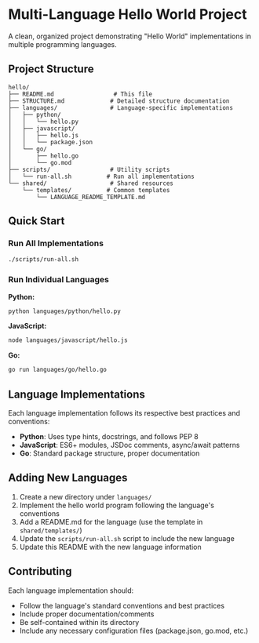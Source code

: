 # Multi-Language Hello World Project

A clean, organized project demonstrating "Hello World" implementations in multiple programming languages.

## Project Structure

```
hello/
├── README.md                 # This file
├── STRUCTURE.md             # Detailed structure documentation
├── languages/               # Language-specific implementations
│   ├── python/
│   │   └── hello.py
│   ├── javascript/
│   │   ├── hello.js
│   │   └── package.json
│   └── go/
│       ├── hello.go
│       └── go.mod
├── scripts/                 # Utility scripts
│   └── run-all.sh          # Run all implementations
└── shared/                  # Shared resources
    └── templates/          # Common templates
        └── LANGUAGE_README_TEMPLATE.md

```

## Quick Start

### Run All Implementations
```bash
./scripts/run-all.sh
```

### Run Individual Languages

**Python:**
```bash
python languages/python/hello.py
```

**JavaScript:**
```bash
node languages/javascript/hello.js
```

**Go:**
```bash
go run languages/go/hello.go
```

## Language Implementations

Each language implementation follows its respective best practices and conventions:

- **Python**: Uses type hints, docstrings, and follows PEP 8
- **JavaScript**: ES6+ modules, JSDoc comments, async/await patterns
- **Go**: Standard package structure, proper documentation

## Adding New Languages

1. Create a new directory under `languages/`
2. Implement the hello world program following the language's conventions
3. Add a README.md for the language (use the template in `shared/templates/`)
4. Update the `scripts/run-all.sh` script to include the new language
5. Update this README with the new language information

## Contributing

Each language implementation should:
- Follow the language's standard conventions and best practices
- Include proper documentation/comments
- Be self-contained within its directory
- Include any necessary configuration files (package.json, go.mod, etc.)